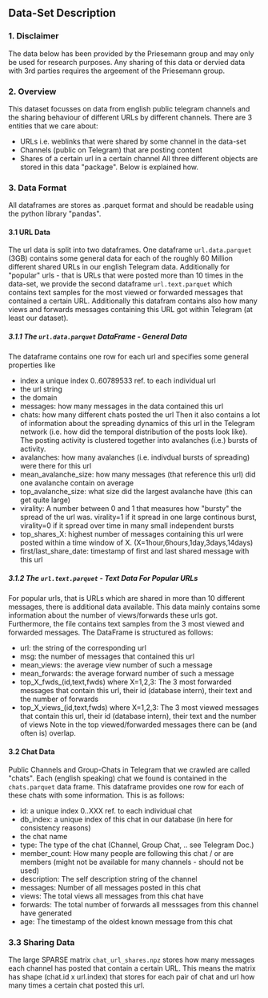 ## Data-Set Description

### 1. Disclaimer
The data below has been provided by the Priesemann group and may only be used for research purposes.
Any sharing of this data or dervied data with 3rd parties requires the argeement of the Priesemann group.

### 2. Overview
This dataset focusses on data from english public telegram channels and the sharing behaviour of different URLs by different channels.
There are 3 entities that we care about:
- URLs i.e. weblinks that were shared by some channel in the data-set
- Channels (public on Telegram) that are posting content
- Shares of a certain url in a certain channel
All three different objects are stored in this data "package". Below is explained how.

### 3. Data Format
All dataframes are stores as .parquet format and should be readable using the python library "pandas".

#### 3.1 URL Data
The url data is split into two dataframes. One dataframe `url.data.parquet` (3GB) contains some general data for each of the roughly 60 Million different shared URLs in our english Telegram data. Additionally for "popular" urls - that is URLs that were posted more than 10 times in the data-set, we provide the second dataframe `url.text.parquet` which contains text samples for the most viewed or forwarded messages that contained a certain URL. Additionally this datafram contains also how many views and forwards messages containing this URL got within Telegram (at least our dataset).

##### 3.1.1 The `url.data.parquet` DataFrame - General Data
The dataframe contains one row for each url and specifies some general properties like
- index a unique index 0..60789533 ref. to each individual url
- the url string
- the domain
- messages: how many messages in the data contained this url
- chats: how many different chats posted the url
Then it also contains a lot of information about the spreading dynamics of this url in the Telegram network (i.e. how did the temporal distribution of the posts look like). The posting activity is clustered together into avalanches (i.e.) bursts of activity. 
- avalanches: how many avalanches (i.e. indivdual bursts of spreading) were there for this url
- mean_avalanche_size: how many messages (that reference this url) did one avalanche contain on average
- top_avalanche_size: what size did the largest avalanche have (this can get quite large)
- virality: A number between 0 and 1 that measures how "bursty" the spread of the url was. virality=1 if it spread in one large continous burst, virality=0 if it spread over time in many small independent bursts
- top_shares_X: highest number of messages containing this url were posted within a time window of X. (X=1hour,6hours,1day,3days,14days)
- first/last_share_date: timestamp of first and last shared message with this url

##### 3.1.2 The `url.text.parquet` - Text Data For Popular URLs
For popular urls, that is URLs which are shared in more than 10 different messages, there is additional data available. This data mainly contains some information about the number of views/forwards these urls got. Furthermore, the file contains text samples from the 3 most viewed and forwarded messages. The DataFrame is structured as follows:
- url: the string of the corresponding url
- msg: the number of messages that contained this url
- mean_views: the average view number of such a message
- mean_forwards: the average forward number of such a message
- top_X_fwds_(id,text,fwds) where X=1,2,3: The 3 most forwarded messages that contain this url, their id (database intern), their text and the number of forwards
- top_X_views_(id,text,fwds) where X=1,2,3: The 3 most viewed messages that contain this url, their id (database intern), their text and the number of views
Note in the top viewed/forwarded messages there can be (and often is) overlap.

#### 3.2 Chat Data
Public Channels and Group-Chats in Telegram that we crawled are called "chats". Each (english speaking) chat we found is contained in the `chats.parquet` data frame. This dataframe provides one row for each of these chats with some information. This is as follows:
- id: a unique index 0..XXX ref. to each individual chat
- db_index: a unique index of this chat in our database (in here for consistency reasons)
- the chat name
- type: The type of the chat (Channel, Group Chat, .. see Telegram Doc.)
- member_count: How many people are following this chat / or are members (might not be available for many channels - should not be used)
- description: The self description string of the channel
- messages: Number of all messages posted in this chat
- views: The total views all messages from this chat have
- forwards: The total number of forwards all messsages from this channel have generated
- age: The timestamp of the oldest known message from this chat

### 3.3 Sharing Data
The large SPARSE matrix `chat_url_shares.npz` stores how many messages each channel has posted that contain a certain URL. This means the matrix has shape (chat.id x url.index)  that stores for each pair of chat and url how many times a certain chat posted this url.
